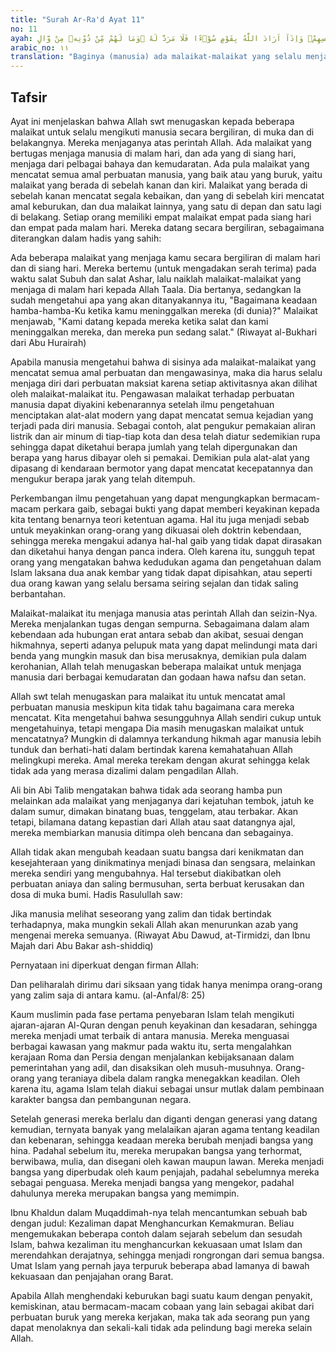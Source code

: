 ```yaml
---
title: "Surah Ar-Ra'd Ayat 11"
no: 11
ayah: لَهٗ مُعَقِّبٰتٌ مِّنْۢ بَيْنِ يَدَيْهِ وَمِنْ خَلْفِهٖ يَحْفَظُوْنَهٗ مِنْ اَمْرِ اللّٰهِ ۗاِنَّ اللّٰهَ لَا يُغَيِّرُ مَا بِقَوْمٍ حَتّٰى يُغَيِّرُوْا مَا بِاَنْفُسِهِمْۗ وَاِذَآ اَرَادَ اللّٰهُ بِقَوْمٍ سُوْۤءًا فَلَا مَرَدَّ لَهٗ ۚوَمَا لَهُمْ مِّنْ دُوْنِهٖ مِنْ وَّالٍ 
arabic_no: ١١
translation: "Baginya (manusia) ada malaikat-malaikat yang selalu menjaganya bergiliran, dari depan dan belakangnya. Mereka menjaganya atas perintah Allah. Sesungguhnya Allah tidak akan mengubah keadaan suatu kaum sebelum mereka mengubah keadaan diri mereka sendiri. Dan apabila Allah menghendaki keburukan terhadap suatu kaum, maka tak ada yang dapat menolaknya dan tidak ada pelindung bagi mereka selain Dia."
---
```


## Tafsir

Ayat ini menjelaskan bahwa Allah swt menugaskan kepada beberapa malaikat untuk selalu mengikuti manusia secara bergiliran, di muka dan di belakangnya. Mereka menjaganya atas perintah Allah. Ada malaikat yang bertugas menjaga manusia di malam hari, dan ada yang di siang hari, menjaga dari pelbagai bahaya dan kemudaratan. Ada pula malaikat yang mencatat semua amal perbuatan manusia, yang baik atau yang buruk, yaitu malaikat yang berada di sebelah kanan dan kiri. Malaikat yang berada di sebelah kanan mencatat segala kebaikan, dan yang di sebelah kiri mencatat amal keburukan, dan dua malaikat lainnya, yang satu di depan dan satu lagi di belakang. Setiap orang memiliki empat malaikat empat pada siang hari dan empat pada malam hari. Mereka datang secara bergiliran, sebagaimana diterangkan dalam hadis yang sahih:

Ada beberapa malaikat yang menjaga kamu secara bergiliran di malam hari dan di siang hari. Mereka bertemu (untuk mengadakan serah terima) pada waktu salat Subuh dan salat Ashar, lalu naiklah malaikat-malaikat yang menjaga di malam hari kepada Allah Taala. Dia bertanya, sedangkan Ia sudah mengetahui apa yang akan ditanyakannya itu, "Bagaimana keadaan hamba-hamba-Ku ketika kamu meninggalkan mereka (di dunia)?" Malaikat menjawab, "Kami datang kepada mereka ketika salat dan kami meninggalkan mereka, dan mereka pun sedang salat." (Riwayat al-Bukhari dari Abu Hurairah)

Apabila manusia mengetahui bahwa di sisinya ada malaikat-malaikat yang mencatat semua amal perbuatan dan mengawasinya, maka dia harus selalu menjaga diri dari perbuatan maksiat karena setiap aktivitasnya akan dilihat oleh malaikat-malaikat itu. Pengawasan malaikat terhadap perbuatan manusia dapat diyakini kebenarannya setelah ilmu pengetahuan menciptakan alat-alat modern yang dapat mencatat semua kejadian yang terjadi pada diri manusia. Sebagai contoh, alat pengukur pemakaian aliran listrik dan air minum di tiap-tiap kota dan desa telah diatur sedemikian rupa sehingga dapat diketahui berapa jumlah yang telah dipergunakan dan berapa yang harus dibayar oleh si pemakai. Demikian pula alat-alat yang dipasang di kendaraan bermotor yang dapat mencatat kecepatannya dan mengukur berapa jarak yang telah ditempuh. 

Perkembangan ilmu pengetahuan yang dapat mengungkapkan bermacam-macam perkara gaib, sebagai bukti yang dapat memberi keyakinan kepada kita tentang benarnya teori ketentuan agama. Hal itu juga menjadi sebab untuk meyakinkan orang-orang yang dikuasai oleh doktrin kebendaan, sehingga mereka mengakui adanya hal-hal gaib yang tidak dapat dirasakan dan diketahui hanya dengan panca indera. Oleh karena itu, sungguh tepat orang yang mengatakan bahwa kedudukan agama dan pengetahuan dalam Islam laksana dua anak kembar yang tidak dapat dipisahkan, atau seperti dua orang kawan yang selalu bersama seiring sejalan dan tidak saling berbantahan.

Malaikat-malaikat itu menjaga manusia atas perintah Allah dan seizin-Nya. Mereka menjalankan tugas dengan sempurna. Sebagaimana dalam alam kebendaan ada hubungan erat antara sebab dan akibat, sesuai dengan hikmahnya, seperti adanya pelupuk mata yang dapat melindungi mata dari benda yang mungkin masuk dan bisa merusaknya, demikian pula dalam kerohanian, Allah telah menugaskan beberapa malaikat untuk menjaga manusia dari berbagai kemudaratan dan godaan hawa nafsu dan setan. 

Allah swt telah menugaskan para malaikat itu untuk mencatat amal perbuatan manusia meskipun kita tidak tahu bagaimana cara mereka mencatat. Kita mengetahui bahwa sesungguhnya Allah sendiri cukup untuk mengetahuinya, tetapi mengapa Dia masih menugaskan malaikat untuk mencatatnya? Mungkin di dalamnya terkandung hikmah agar manusia lebih tunduk dan berhati-hati dalam bertindak karena kemahatahuan Allah melingkupi mereka. Amal mereka terekam dengan akurat sehingga kelak tidak ada yang merasa dizalimi dalam pengadilan Allah.

Ali bin Abi Talib mengatakan bahwa tidak ada seorang hamba pun melainkan ada malaikat yang menjaganya dari kejatuhan tembok, jatuh ke dalam sumur, dimakan binatang buas, tenggelam, atau terbakar. Akan tetapi, bilamana datang kepastian dari Allah atau saat datangnya ajal, mereka membiarkan manusia ditimpa oleh bencana dan sebagainya. 

Allah tidak akan mengubah keadaan suatu bangsa dari kenikmatan dan kesejahteraan yang dinikmatinya menjadi binasa dan sengsara, melainkan mereka sendiri yang mengubahnya. Hal tersebut diakibatkan oleh perbuatan aniaya dan saling bermusuhan, serta berbuat kerusakan dan dosa di muka bumi. Hadis Rasulullah saw: 

Jika manusia melihat seseorang yang zalim dan tidak bertindak terhadapnya, maka mungkin sekali Allah akan menurunkan azab yang mengenai mereka semuanya. (Riwayat Abu Dawud, at-Tirmidzi, dan Ibnu Majah dari Abu Bakar ash-shiddiq)

Pernyataan ini diperkuat dengan firman Allah:

Dan peliharalah dirimu dari siksaan yang tidak hanya menimpa orang-orang yang zalim saja di antara kamu. (al-Anfal/8: 25)

Kaum muslimin pada fase pertama penyebaran Islam telah mengikuti ajaran-ajaran Al-Quran dengan penuh keyakinan dan kesadaran, sehingga mereka menjadi umat terbaik di antara manusia. Mereka menguasai berbagai kawasan yang makmur pada waktu itu, serta mengalahkan kerajaan Roma dan Persia dengan menjalankan kebijaksanaan dalam pemerintahan yang adil, dan disaksikan oleh musuh-musuhnya. Orang-orang yang teraniaya dibela dalam rangka menegakkan keadilan. Oleh karena itu, agama Islam telah diakui sebagai unsur mutlak dalam pembinaan karakter bangsa dan pembangunan negara.

Setelah generasi mereka berlalu dan diganti dengan generasi yang datang kemudian, ternyata banyak yang melalaikan ajaran agama tentang keadilan dan kebenaran, sehingga keadaan mereka berubah menjadi bangsa yang hina. Padahal sebelum itu, mereka merupakan bangsa yang terhormat, berwibawa, mulia, dan disegani oleh kawan maupun lawan. Mereka menjadi bangsa yang diperbudak oleh kaum penjajah, padahal sebelumnya mereka sebagai penguasa. Mereka menjadi bangsa yang mengekor, padahal dahulunya mereka merupakan bangsa yang memimpin.

Ibnu Khaldun dalam Muqaddimah-nya telah mencantumkan sebuah bab dengan judul: Kezaliman dapat Menghancurkan Kemakmuran. Beliau mengemukakan beberapa contoh dalam sejarah sebelum dan sesudah Islam, bahwa kezaliman itu menghancurkan kekuasaan umat Islam dan merendahkan derajatnya, sehingga menjadi rongrongan dari semua bangsa. Umat Islam yang pernah jaya terpuruk beberapa abad lamanya di bawah kekuasaan dan penjajahan orang Barat.

Apabila Allah menghendaki keburukan bagi suatu kaum dengan penyakit, kemiskinan, atau bermacam-macam cobaan yang lain sebagai akibat dari perbuatan buruk yang mereka kerjakan, maka tak ada seorang pun yang dapat menolaknya dan sekali-kali tidak ada pelindung bagi mereka selain Allah.
